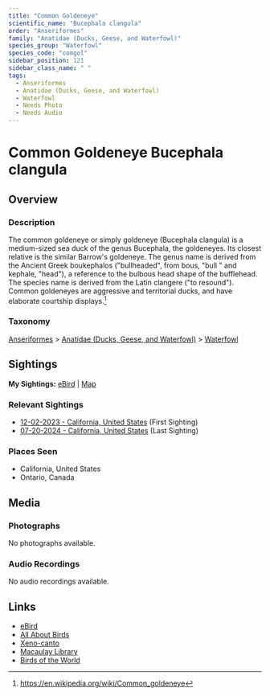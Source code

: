```yaml
---
title: "Common Goldeneye"
scientific_name: "Bucephala clangula"
order: "Anseriformes"
family: "Anatidae (Ducks, Geese, and Waterfowl)"
species_group: "Waterfowl"
species_code: "comgol"
sidebar_position: 121
sidebar_class_name: " "
tags: 
  - Anseriformes
  - Anatidae (Ducks, Geese, and Waterfowl)
  - Waterfowl
  - Needs Photo
  - Needs Audio
---
```


# Common Goldeneye <span className='sci_name'>Bucephala clangula</span>

## Overview

### Description
The common goldeneye or simply goldeneye (Bucephala clangula) is a medium-sized sea duck of the genus Bucephala, the goldeneyes. Its closest relative is the similar Barrow's goldeneye. The genus name is derived from the Ancient Greek boukephalos ("bullheaded", from bous, "bull " and kephale, "head"), a reference to the bulbous head shape of the bufflehead. The species name is derived from the Latin clangere ("to resound").
Common goldeneyes are aggressive and territorial ducks, and have elaborate courtship displays.[^1]

[^1]: https://en.wikipedia.org/wiki/Common_goldeneye

### Taxonomy
[Anseriformes](/tags/anseriformes) > [Anatidae (Ducks, Geese, and Waterfowl)](/tags/anatidae-ducks-geese-and-waterfowl) > [Waterfowl](/tags/waterfowl)


## Sightings

**My Sightings:** [eBird](https://ebird.org/lifelist?r=world&time=life&spp=comgol) | [Map](/map?species_code=comgol)

### Relevant Sightings

* [12-02-2023 - California, United States](https://ebird.org/checklist/S155611564) (First Sighting)
* [07-20-2024 - California, United States](https://ebird.org/checklist/S190446672) (Last Sighting)

### Places Seen

* California, United States
* Ontario, Canada



## Media
### Photographs
No photographs available.

### Audio Recordings
No audio recordings available.

## Links
* [eBird](https://ebird.org/species/comgol) 
* [All About Birds](https://www.allaboutbirds.org/guide/comgol) 
* [Xeno-canto](https://www.xeno-canto.org/species/bucephala-clangula) 
* [Macaulay Library](https://search.macaulaylibrary.org/catalog?taxonCode=comgol&sort=rating_rank_desc)
* [Birds of the World](https://birdsoftheworld.org/bow/species/comgol)
